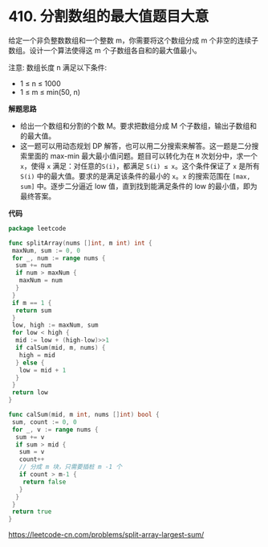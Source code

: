 # 410. 分割数组的最大值**题目大意**  

给定一个非负整数数组和一个整数 m，你需要将这个数组分成 m 个非空的连续子数组。设计一个算法使得这 m 个子数组各自和的最大值最小。

注意: 数组长度 n 满足以下条件:

- 1 ≤ n ≤ 1000
- 1 ≤ m ≤ min(50, n)

**解题思路**  

- 给出一个数组和分割的个数 M。要求把数组分成 M 个子数组，输出子数组和的最大值。
- 这一题可以用动态规划 DP 解答，也可以用二分搜索来解答。这一题是二分搜索里面的 max-min 最大最小值问题。题目可以转化为在 `M` 次划分中，求一个 `x`，使得 `x` 满足：对任意的`S(i)`，都满足 `S(i) ≤ x`。这个条件保证了 `x` 是所有 `S(i)` 中的最大值。要求的是满足该条件的最小的 `x`。`x` 的搜索范围在 `[max, sum]` 中。逐步二分逼近 low 值，直到找到能满足条件的 low 的最小值，即为最终答案。

**代码**  

```go
package leetcode

func splitArray(nums []int, m int) int {
 maxNum, sum := 0, 0
 for _, num := range nums {
  sum += num
  if num > maxNum {
   maxNum = num
  }
 }
 if m == 1 {
  return sum
 }
 low, high := maxNum, sum
 for low < high {
  mid := low + (high-low)>>1
  if calSum(mid, m, nums) {
   high = mid
  } else {
   low = mid + 1
  }
 }
 return low
}

func calSum(mid, m int, nums []int) bool {
 sum, count := 0, 0
 for _, v := range nums {
  sum += v
  if sum > mid {
   sum = v
   count++
   // 分成 m 块，只需要插桩 m -1 个
   if count > m-1 {
    return false
   }
  }
 }
 return true
}
```

https://leetcode-cn.com/problems/split-array-largest-sum/